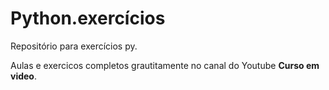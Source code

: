 # Python.exercícios

 Repositório para exercícios py. 
 
 Aulas e exercicos completos grautitamente no canal do Youtube **Curso em video**.
